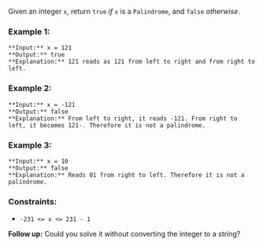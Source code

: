 Given an integer `x`, return `true` _if_ `x` is a `Palindrome`, and `false` _otherwise_.

### **Example 1:**

```
**Input:** x = 121
**Output:** true
**Explanation:** 121 reads as 121 from left to right and from right to left.
```

### **Example 2:**

```
**Input:** x = -121
**Output:** false
**Explanation:** From left to right, it reads -121. From right to left, it becomes 121-. Therefore it is not a palindrome.
```

### **Example 3:**

```
**Input:** x = 10
**Output:** false
**Explanation:** Reads 01 from right to left. Therefore it is not a palindrome.
```

### **Constraints:**

- `-231 <= x <= 231 - 1`

**Follow up:** Could you solve it without converting the integer to a string?
